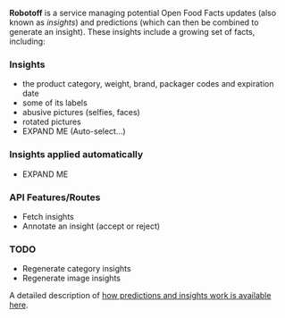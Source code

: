 **Robotoff** is a service managing potential Open Food Facts updates (also known as _insights_) and predictions (which can then be combined to generate an insight).
These insights include a growing set of facts, including:

### Insights 
- the product category, weight, brand, packager codes and expiration date
- some of its labels
- abusive pictures (selfies, faces)
- rotated pictures
- EXPAND ME (Auto-select…)

### Insights applied automatically

- EXPAND ME

### API Features/Routes
- Fetch insights
- Annotate an insight (accept or reject)

### TODO
- Regenerate category insights
- Regenerate image insights

A detailed description of [how predictions and insights work is available here](https://openfoodfacts.github.io/robotoff/explanations/predictions/).
